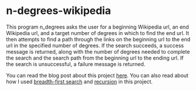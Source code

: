 # n-degrees-wikipedia

This program n_degrees asks the user for a beginning Wikipedia url, an end Wikipedia url, and a target number of degrees in which to find the end url. It then attempts to find a path through the links on the beginning url to the end url in the specified number of degrees. If the search succeeds, a success message is returned, along with the number of degrees needed to complete the search and the search path from the beginning url to the ending url. If the search is unsuccessful, a failure message is returned.

You can read the blog post about this project <a href="https://nowcodethis.com/n-degrees-of-wikipedia/">here</a>. You can also read about how I used <a href="https://nowcodethis.com/breadth-first-search-python/">breadth-first search</a> and <a href="https://nowcodethis.com/recursion-python/">recursion</a> in this project. 
